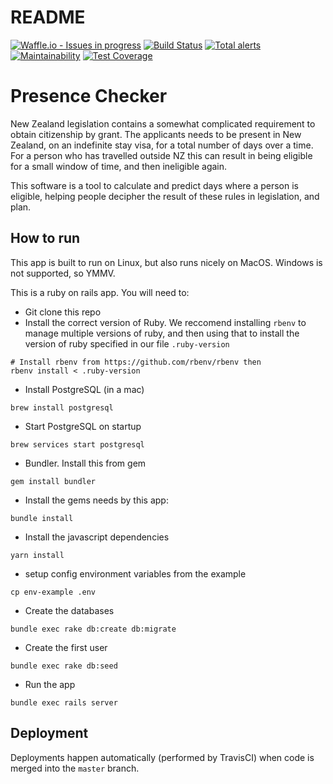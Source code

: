 # README

[![Waffle.io - Issues in progress](https://badge.waffle.io/ServiceInnovationLab/PresenceChecker.png?label=in%20progress&title=In%20Progress)](http://waffle.io/ServiceInnovationLab/PresenceChecker)
[![Build Status](https://travis-ci.org/ServiceInnovationLab/PresenceChecker.svg?branch=master)](https://travis-ci.org/ServiceInnovationLab/PresenceChecker)
[![Total alerts](https://img.shields.io/lgtm/alerts/g/ServiceInnovationLab/PresenceChecker.svg?logo=lgtm&logoWidth=18)](https://lgtm.com/projects/g/ServiceInnovationLab/PresenceChecker/alerts/)
[![Maintainability](https://api.codeclimate.com/v1/badges/33f8f206d6c46ef84d9d/maintainability)](https://codeclimate.com/github/ServiceInnovationLab/PresenceChecker/maintainability)
[![Test Coverage](https://api.codeclimate.com/v1/badges/33f8f206d6c46ef84d9d/test_coverage)](https://codeclimate.com/github/ServiceInnovationLab/PresenceChecker/test_coverage)

# Presence Checker

New Zealand legislation contains a somewhat complicated requirement to obtain citizenship by grant. The applicants needs to be present in New Zealand, on an indefinite stay visa, for a total number of days over a time. For a person who has travelled outside NZ this can result in being eligible for a small window of time, and then ineligible again.

This software is a tool to calculate and predict days where a person is eligible, helping people decipher the result of these rules in legislation, and plan.

## How to run
This app is built to run on Linux, but also runs nicely on MacOS. Windows is not supported, so YMMV.

This is a ruby on rails app. You will need to:
* Git clone this repo
* Install the correct version of Ruby. We reccomend installing `rbenv` to manage multiple versions of ruby, and then using that to install the version of ruby specified in our file `.ruby-version`
```
# Install rbenv from https://github.com/rbenv/rbenv then
rbenv install < .ruby-version
```
* Install PostgreSQL (in a mac)
```
brew install postgresql
```
* Start PostgreSQL on startup
```
brew services start postgresql
```
* Bundler. Install this from gem
```
gem install bundler
```

* Install the gems needs by this app:
```
bundle install
```
* Install the javascript dependencies
```
yarn install
```
* setup config environment variables from the example
```
cp env-example .env
```
* Create the databases
```
bundle exec rake db:create db:migrate
```
* Create the first user
```
bundle exec rake db:seed
```
* Run the app
```
bundle exec rails server
```

## Deployment

Deployments happen automatically (performed by TravisCI) when code is merged into the `master` branch.
